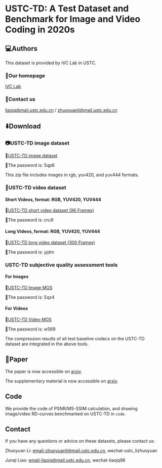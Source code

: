 # USTC-TD: A Test Dataset and Benchmark for Image and Video Coding in 2020s
## :computer:Authors
This dataset is provided by iVC Lab in USTC.
### :house_with_garden:Our homepage
[iVC Lab](https://ustc-ivclab.github.io/)
### :e-mail:Contact us
liaojq@mail.ustc.edu.cn / zhuoyuanli@mail.ustc.edu.cn
## :arrow_down:Download
### :camera:USTC-TD image dataset
:link:[USTC-TD image dataset](https://rec.ustc.edu.cn/share/83840e60-030e-11f0-ba1e-1d94e01fd0f0)

:key:The password is: 5qp6

This zip file includes images in rgb, yuv420, and yuv444 formats.
### :movie_camera:USTC-TD video dataset
#### Short Videos, format: RGB, YUV420, YUV444
:link:[USTC-TD short video dataset (96 Frames)](https://rec.ustc.edu.cn/share/bd349810-030e-11f0-8a36-11fa7acdef00)

:key:The password is: cru9

#### Long Videos, format: RGB, YUV420, YUV444
:link:[USTC-TD long video dataset (300 Frames)](https://rec.ustc.edu.cn/share/ae78e8a0-030e-11f0-9d4a-29cd17f780eb)

:key:The password is: yjdm

### USTC-TD subjective quality assessment tools
#### For Images
:link:[USTC-TD Image MOS](https://rec.ustc.edu.cn/share/e1f160a0-030e-11f0-9321-b557332119f4)

:key:The password is: 5qz4

#### For Videos
:link:[USTC-TD Video MOS](https://rec.ustc.edu.cn/share/d18014c0-030e-11f0-814d-213681e86e2c)

:key:The password is: w569

The compression results of all test baseline codecs on the USTC-TD dataset are integrated in the above tools.

## :newspaper:Paper
The paper is now accessible on [arxiv](https://zhuoyuanli1997.github.io/files/USTC-TD/USTC-TD.pdf).

The supplementary material is now accessible on [arxiv](https://zhuoyuanli1997.github.io/files/USTC-TD/sup.pdf).


## Code
We provide the code of PSNR/MS-SSIM calculation, and drawing image/video RD-curves benchmarked on USTC-TD in `code`. 

## Contact
If you have any questions or advice on these datasets, please contact us:

Zhuoyuan Li: email-zhuoyuanli@mail.ustc.edu.cn, wechat-ustc_lizhuoyuan

Junqi Liao: email-liaojq@mail.ustc.edu.cn, wechat-liaojq98



